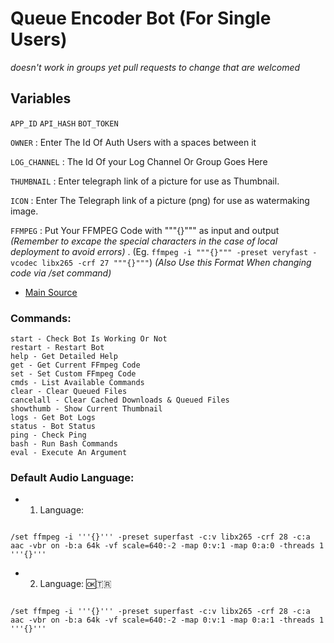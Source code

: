 # Queue Encoder Bot (For Single Users) 
*doesn't work in groups yet pull requests to change that are welcomed*

## Variables
`APP_ID` `API_HASH` `BOT_TOKEN`

`OWNER` : Enter The Id Of Auth Users with a spaces between it

`LOG_CHANNEL` : The Id Of your Log Channel Or Group Goes Here

`THUMBNAIL` : Enter telegraph link of a picture for use as Thumbnail.

`ICON` : Enter The Telegraph link of a picture (png) for use as watermaking image.

`FFMPEG` : Put Your FFMPEG Code with """{}""" as input and output *(Remember to excape the special characters in the case of local deployment to avoid errors)* . (Eg. `ffmpeg -i """{}""" -preset veryfast -vcodec libx265 -crf 27 """{}"""`) *(Also Use this Format When changing code via /set command)*

- [Main Source](https://github.com/1Danish-00/CompressorBot)

### Commands:
```
start - Check Bot Is Working Or Not
restart - Restart Bot
help - Get Detailed Help
get - Get Current FFmpeg Code
set - Set Custom FFmpeg Code
cmds - List Available Commands
clear - Clear Queued Files
cancelall - Clear Cached Downloads & Queued Files
showthumb - Show Current Thumbnail
logs - Get Bot Logs
status - Bot Status
ping - Check Ping
bash - Run Bash Commands
eval - Execute An Argument

```
### Default Audio Language:
- 1. Language:
```

/set ffmpeg -i '''{}''' -preset superfast -c:v libx265 -crf 28 -c:a aac -vbr on -b:a 64k -vf scale=640:-2 -map 0:v:1 -map 0:a:0 -threads 1 '''{}'''

```

- 2. Language: 🆗🇹🇷
```

/set ffmpeg -i '''{}''' -preset superfast -c:v libx265 -crf 28 -c:a aac -vbr on -b:a 64k -vf scale=640:-2 -map 0:v:1 -map 0:a:1 -threads 1 '''{}'''

```
